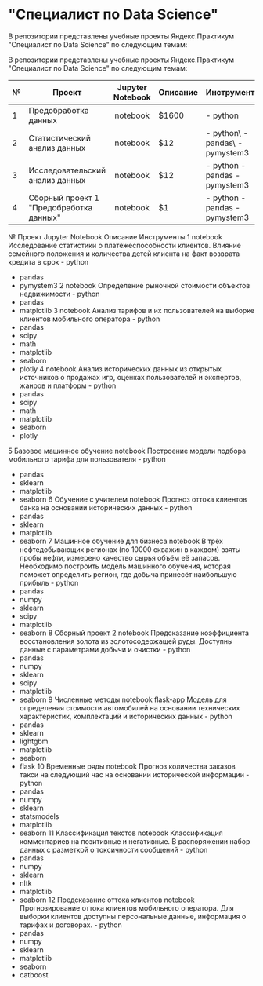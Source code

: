 # "Специалист по Data Science"

В репозитории представлены учебные проекты Яндекс.Практикум "Специалист по Data Science" по следующим темам:


В репозитории представлены учебные проекты Яндекс.Практикум "Специалист по Data Science" по следующим темам:


| № | Проект                                  | Jupyter Notebook | Описание          |Инструменты       |  
| - |  -------------------------------------- |:----------------:| :---------------- |:----------- |
| 1 | Предобработка данных                    | notebook         | $1600             | - python         |
| 2 | Статистический анализ данных            | notebook         |   $12             | - python\ - pandas\ - pymystem3 |
| 3 | Исследовательский анализ данных         | notebook         |   $12             | - python - pandas - pymystem3 |
| 4 | Сборный проект 1 "Предобработка данных" | notebook         |    $1             | - python - pandas - pymystem3 |

№	Проект	Jupyter Notebook	Описание	Инструменты
1		notebook	Исследование статистики о платёжеспособности клиентов. Влияние семейного положения и количества детей клиента на факт возврата кредита в срок	- python
- pandas
- pymystem3
2		notebook	Определение рыночной стоимости объектов недвижимости	- python
- pandas
- matplotlib
3		notebook	Анализ тарифов и их пользователей на выборке клиентов мобильного оператора	- python
- pandas
- scipy
- math
- matplotlib
- seaborn
- plotly
4		notebook	Анализ исторических данных из открытых источников о продажах игр, оценках пользователей и экспертов, жанров и платформ	- python
- pandas
- scipy
- math
- matplotlib
- seaborn
- plotly



5	Базовое машинное обучение	notebook	Построение модели подбора мобильного тарифа для пользователя	- python
- pandas
- sklearn
- matplotlib
- seaborn
6	Обучение с учителем	notebook	Прогноз оттока клиентов банка на основании исторических данных	- python
- pandas
- sklearn
- matplotlib
- seaborn
7	Машинное обучение для бизнеса	notebook	В трёх нефтедобывающих регионах (по 10000 скважин в каждом) взяты пробы нефти, измерено качество сырья объём её запасов. Необходимо построить модель машинного обучения, которая поможет определить регион, где добыча принесёт наибольшую прибыль	- python
- pandas
- numpy
- sklearn
- scipy
- matplotlib
- seaborn
8	Сборный проект 2	notebook	Предсказание коэффициента восстановления золота из золотосодержащей руды. Доступны данные с параметрами добычи и очистки	- python
- pandas
- numpy
- sklearn
- scipy
- matplotlib
- seaborn
9	Численные методы	notebook
flask-app	Модель для определения стоимости автомобилей на основании технических характеристик, комплектаций и исторических данных	- python
- pandas
- sklearn
- lightgbm
- matplotlib
- seaborn
- flask
10	Временные ряды	notebook	Прогноз количества заказов такси на следующий час на основании исторической информации	- python
- pandas
- numpy
- sklearn
- statsmodels
- matplotlib
- seaborn
11	Классификация текстов	notebook	Классификация комментариев на позитивные и негативные. В распоряжении набор данных с разметкой о токсичности сообщений	- python
- pandas
- numpy
- sklearn
- nltk
- matplotlib
- seaborn
12	Предсказание оттока клиентов	notebook	Прогнозирование оттока клиентов мобильного оператора. Для выборки клиентов доступны персональные данные, информация о тарифах и договорах.	- python
- pandas
- numpy
- sklearn
- matplotlib
- seaborn
- catboost
